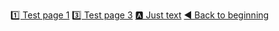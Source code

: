 [1️⃣ Test page 1](/page:1.md)
[3️⃣ Test page 3](/page:3.md)
[🅰️ Just text](/page:4.md)
[◀️ Back to beginning](/page:start.md)